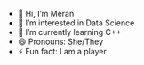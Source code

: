 - 👋 Hi, I’m Meran
- 👀 I’m interested in Data Science
- 🌱 I’m currently learning C++
- 😄 Pronouns: She/They
- ⚡ Fun fact: I am a player
